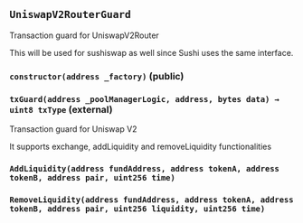 ## `UniswapV2RouterGuard`

Transaction guard for UniswapV2Router


This will be used for sushiswap as well since Sushi uses the same interface.


### `constructor(address _factory)` (public)





### `txGuard(address _poolManagerLogic, address, bytes data) → uint8 txType` (external)

Transaction guard for Uniswap V2


It supports exchange, addLiquidity and removeLiquidity functionalities



### `AddLiquidity(address fundAddress, address tokenA, address tokenB, address pair, uint256 time)`





### `RemoveLiquidity(address fundAddress, address tokenA, address tokenB, address pair, uint256 liquidity, uint256 time)`





